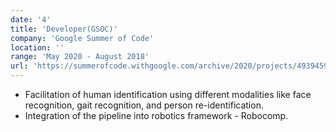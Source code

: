 ```yaml
---
date: '4'
title: 'Developer(GSOC)'
company: 'Google Summer of Code'
location: ''
range: 'May 2020 - August 2018'
url: 'https://summerofcode.withgoogle.com/archive/2020/projects/4939459423895552'
---
```


- Facilitation of human identification using different modalities like face recognition, gait recognition, and person re-identification.
- Integration of the pipeline into robotics framework - Robocomp.
